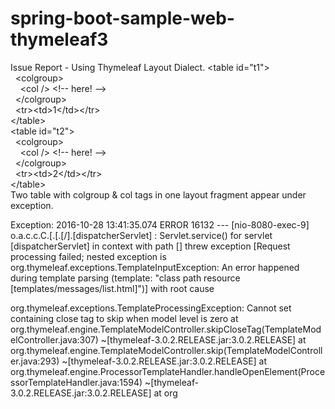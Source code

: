 # spring-boot-sample-web-thymeleaf3

Issue Report - Using Thymeleaf Layout Dialect.
&lt;table id="t1"><br />
&nbsp;&nbsp;&lt;colgroup><br />
&nbsp;&nbsp;&nbsp;&nbsp;&lt;col /> &lt;!-- here! --><br />
&nbsp;&nbsp;&lt;/colgroup><br />
&nbsp;&nbsp;&lt;tr>&lt;td>1&lt;/td>&lt;/tr><br />
&lt;/table><br />
&lt;table id="t2"><br />
&nbsp;&nbsp;&lt;colgroup><br />
&nbsp;&nbsp;&nbsp;&nbsp;&lt;col /> &lt;!-- here! --><br />
&nbsp;&nbsp;&lt;/colgroup><br />
&nbsp;&nbsp;&lt;tr>&lt;td>2&lt;/td>&lt;/tr><br />
&lt;/table><br />
Two table with colgroup & col tags in one layout fragment appear under exception.

Exception: 
2016-10-28 13:41:35.074 ERROR 16132 --- [nio-8080-exec-9] o.a.c.c.C.[.[.[/].[dispatcherServlet]    : Servlet.service() for servlet [dispatcherServlet] in context with path [] threw exception [Request processing failed; nested exception is org.thymeleaf.exceptions.TemplateInputException: An error happened during template parsing (template: "class path resource [templates/messages/list.html]")] with root cause

org.thymeleaf.exceptions.TemplateProcessingException: Cannot set containing close tag to skip when model level is zero
	at org.thymeleaf.engine.TemplateModelController.skipCloseTag(TemplateModelController.java:307) ~[thymeleaf-3.0.2.RELEASE.jar:3.0.2.RELEASE]
	at org.thymeleaf.engine.TemplateModelController.skip(TemplateModelController.java:293) ~[thymeleaf-3.0.2.RELEASE.jar:3.0.2.RELEASE]
	at org.thymeleaf.engine.ProcessorTemplateHandler.handleOpenElement(ProcessorTemplateHandler.java:1594) ~[thymeleaf-3.0.2.RELEASE.jar:3.0.2.RELEASE]
	at org
